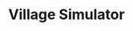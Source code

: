 ---
title: Village Simulator
categories: gamejam
layout: project
post-image: " "
description: 
islegacy: true
tags:
---